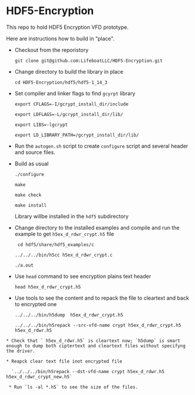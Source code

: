 # HDF5-Encryption
This repo to hold HDF5 Encryption VFD prototype.

Here are instructions how to build in "place".

* Checkout from the reporistory

  `git clone git@github.com:LifeboatLLC/HDF5-Encryption.git`

* Change directory to build the library in place

  `cd HDF5-Encryption/hdf5/hdf5-1_14_3`

* Set compiler and linker flags to find `gcyrpt` library

  `export CFLAGS=-I/gcrypt_install_dir/include`

  `export LDFLAGS=-L/gcrypt_install_dir/lib/`

  `export LIBS=-lgcrypt`

  `export LD_LIBRARY_PATH=/gcrypt_install_dir/lib/`

* Run the `autogen.sh` script to create `configure` script and several header and source files.
* Build as usual

  `./configure`
  
  `make`
  
  `make check`
  
  `make install`

  Library willbe installed in the `hdf5` subdirectory

 * Change directory to the installed examples and compile and run the example to get `h5ex_d_rdwr_crypt.h5` file
   
   ` cd hdf5/share/hdf5_examples/c`

   `../../../bin/h5cc h5ex_d_rdwr_crypt.c`

   `./a.out`

  * Use `head` command to see encryption plains text header

    `head h5ex_d_rdwr_crypt.h5`

   * Use tools to see the content and to repack the file to cleartext and back to encrypted one

     `../../../bin/h5dump  h5ex_d_rdwr_crypt.h5`

     `../../../bin/h5repack --src-vfd-name crypt h5ex_d_rdwr_crypt.h5 h5ex_d_rdwr.h5`

    * Check that ` h5ex_d_rdwr.h5` is cleartext now; `h5dump` is smart enough to dump both ciptertext and cleartext files without specifyng the driver.

    * Reapck clear text file inot encrypted file

      `../../../bin/h5repack --dst-vfd-name crypt h5ex_d_rdwr.h5 h5ex_d_rdwr_crypt_new.h5`

     * Run `ls -al *.h5` to see the size of the files. 

